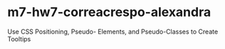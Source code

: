 # m7-hw7-correacrespo-alexandra
Use CSS Positioning, Pseudo- Elements, and Pseudo-Classes to Create  Tooltips

